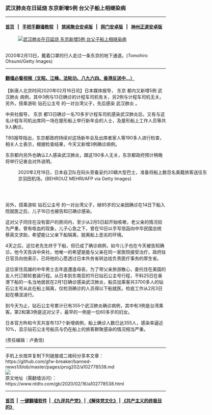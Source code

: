 ### 武汉肺炎在日延烧 东京新增5例 台父子船上相继染病
------------------------

#### [首页](https://github.com/gfw-breaker/banned-news1/blob/master/README.md) &nbsp;&nbsp;|&nbsp;&nbsp; [手把手翻墙教程](https://github.com/gfw-breaker/guides/wiki) &nbsp;&nbsp;|&nbsp;&nbsp; [禁闻聚合安卓版](https://github.com/gfw-breaker/bn-android) &nbsp;&nbsp;|&nbsp;&nbsp; [网门安卓版](https://github.com/oGate2/oGate) &nbsp;&nbsp;|&nbsp;&nbsp; [神州正道安卓版](https://github.com/SzzdOgate/update) 



<div><div class="featured_image">
 <a href="https://i.ntdtv.com/assets/uploads/2020/02/GettyImages-1205975693-1.jpg" target="_blank">
  <figure>
   <img alt="武汉肺炎在日延烧 东京新增5例 台父子船上相继染病" src="https://i.ntdtv.com/assets/uploads/2020/02/GettyImages-1205975693-1-800x450.jpg"/>
  </figure><br/>
 </a>
 <span class="caption">
  2020年2月13日，戴着口罩的行人走过一条东京的地下通道。(Tomohiro Ohsumi/Getty Images)
 </span>
</div>
</div><hr/>

#### [翻墙必看视频（文昭、江峰、法轮功、八九六四、香港反送中...）](https://github.com/gfw-breaker/banned-news1/blob/master/pages/link3.md)

<div><div class="post_content" itemprop="articleBody">
 <p>
  【新唐人北京时间2020年02月16日讯】日本媒体报导，
  <ok href="https://www.ntdtv.com/gb/东京.htm">
   东京
  </ok>
  都内又新增5例
  <ok href="https://www.ntdtv.com/gb/武汉肺炎.htm">
   武汉肺炎
  </ok>
  病例，其中3例与13日确诊的计程车司机有关，另2例与计程车司机无关。另外，搭乘游轮
  <ok href="https://www.ntdtv.com/gb/钻石公主号.htm">
   钻石公主号
  </ok>
  的一对台湾父子，先后感染
  <ok href="https://www.ntdtv.com/gb/武汉肺炎.htm">
   武汉肺炎
  </ok>
  。
 </p>
 <p>
  中央社报导，
  <ok href="https://www.ntdtv.com/gb/东京.htm">
   东京
  </ok>
  都13日确诊一名70多岁计程车司机感染武汉肺炎后，又有与这名计程车司机出席同一场在屋形船上举行新年会的人士，及屋形船上工作人员等共9人确诊。
 </p>
 <p>
  TBS报导指出，东京都政府持续对这场新年会及出席者家人等190多人进行检查，相关人士表示，根据检查结果，今天又新增3例确诊病例。
 </p>
 <p>
  东京都内另外也确认2人感染武汉肺炎，跟这190多人无关，东京都政府预计稍晚将举行记者会对外说明。
 </p>
 <figure class="wp-caption alignnone" id="attachment_102778517" style="width: 600px">
  <img alt="" class="size-medium wp-image-102778517" src="https://i.ntdtv.com/assets/uploads/2020/02/GettyImages-1201231131-600x400.jpg">
   <br/><figcaption class="wp-caption-text">
    2020年2月16日，日本自卫队在码头旁备妥约20辆大型巴士，准备将船上数百名美籍旅客送往东京羽田机场。(BEHROUZ MEHRI/AFP via Getty Images)
   </figcaption><br/>
  </img>
 </figure><br/>
 <p>
  另外，搭乘游轮
  <ok href="https://www.ntdtv.com/gb/钻石公主号.htm">
   钻石公主号
  </ok>
  的一对台湾父子，继85岁的父亲因确诊在14日下船入院就医之后，儿子16日也被告知已确诊感染。
 </p>
 <p>
  这对父子同住在没有窗户的房间内，至少从2月5日起开始咳嗽，老父亲的情况较为严重，曾有咳血的现象，儿子心急之下，曾在10日以手写信函向中华民国总统蔡英文求助，希望能让父亲下船隔离，脱离船上恶劣的环境。
 </p>
 <p>
  4天之后，这位老先生终于下船，但已成了确诊病例，如今儿子也在今天被告知确诊。他今天告诉中央社，他唯一的希望是能与父亲在同一家医院接受治疗。政府驻日官员向他表示，已将他的心愿透过日本外务省转达给负责医疗事务的厚生省。
 </p>
 <p>
  这位家住高雄的中年男士去年底遭逢母丧，为了带父亲旅游散心，委托住在美国的友人代订邮轮套装行程。从日本到东南亚的15日钻石公主号行程，不料25日在香港下船的一名当地居民在2月1日确诊感染武汉肺炎，船员加乘客共3700多人的钻石公主号从此在船上隔离，仅检测确诊的人员得以下船就医。检疫工作从2月3日起在横滨进行。
 </p>
 <p>
  到今天为止，钻石公主号累计已有355个武汉肺炎确诊病例，其中有3例是台湾乘客。第2和第3例是这对父子，最早的一例是一位60多岁的妇女。
 </p>
 <p>
  日本官方昨和今天共宣布137个新增病例，船上确诊人数已达355人，感染率逼近10%，显示钻石公主号船员与仍在船上的旅客群聚感染的情况相当严重。
 </p>
 <p>
  (责任编辑：卢勇信)
 </p>
 <div class="single_ad">
 </div>
</div>
</div>
<hr/>
手机上长按并复制下列链接或二维码分享本文章：<br/>
https://github.com/gfw-breaker/banned-news1/blob/master/pages/prog202/a102778538.md <br/>
<a href='https://github.com/gfw-breaker/banned-news1/blob/master/pages/prog202/a102778538.md'><img src='https://github.com/gfw-breaker/banned-news1/blob/master/pages/prog202/a102778538.md.png'/></a> <br/>
原文地址（需翻墙访问）：https://www.ntdtv.com/gb/2020/02/16/a102778538.html


------------------------
#### [首页](https://github.com/gfw-breaker/banned-news1/blob/master/README.md) &nbsp;|&nbsp; [一键翻墙软件](https://github.com/gfw-breaker/nogfw/blob/master/README.md) &nbsp;| [《九评共产党》](https://github.com/gfw-breaker/9ping.md/blob/master/README.md#九评之一评共产党是什么) | [《解体党文化》](https://github.com/gfw-breaker/jtdwh.md/blob/master/README.md) | [《共产主义的终极目的》](https://github.com/gfw-breaker/gczydzjmd.md/blob/master/README.md)


<img src='http://gfw-breaker.win/banned-news/pages/prog202/a102778538.md' width='0px' height='0px'/>